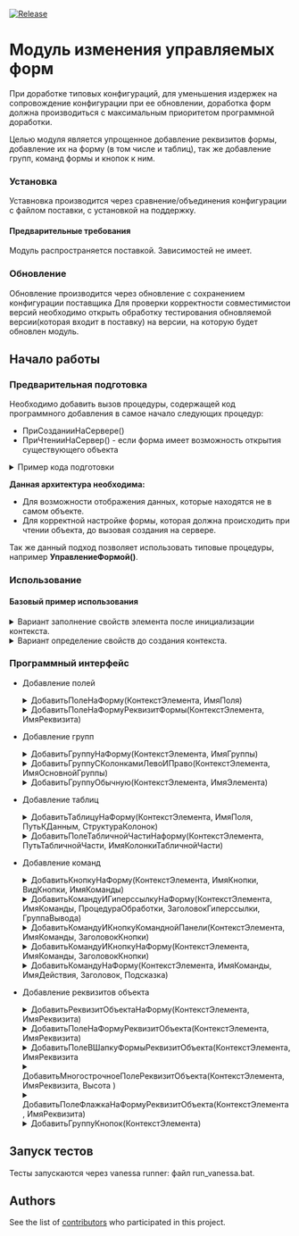 [![Release](https://img.shields.io/github/tag/huxuxuya/FormModificator.svg?label=Last%20release&a)](https://github.com/huxuxuya/FormModificator/releases)

# Модуль изменения управляемых форм

При доработке типовых конфигураций, для уменьшения издержек на сопровождение конфигурации при ее обновлении, доработка форм должна производиться с максимальным приоритетом программной доработки.

Целью модуля является упрощенное добавление реквизитов формы, добавление их на форму (в том числе и таблиц), так же добавление групп, команд формы и кнопок к ним.

### Установка

Уставновка производится через сравнение/объединения конфигурации с файлом поставки, с установкой на поддержку.

#### Предварительные требования

Модуль распространяется поставкой. 
Зависимостей не имеет.

### Обновление

Обновление производится через обновление с сохранением конфигурации поставщика
Для проверки корректности совместимистои версий необходимо открыть обработку тестирования обновляемой версии(которая входит в поставку) на версии, на которую будет обновлен модуль.

## Начало работы

### Предварительная подготовка

Необходимо добавить вызов процедуры, содержащей код программного добавления в самое начало следующих процедур:
 * ПриСозданииНаСервере()
 * ПриЧтенииНаСервер() - если форма имеет возможность открытия существующего объекта
  
 <details>
  <summary>Пример кода подготовки</summary>
	
 ``` bsl
&НаСервере
Процедура ПриЧтенииНаСервере(ТекущийОбъект)
	ПрефиксПодготовитьФорму();
	//Текст процедуры	
КонецПроцедуры 	

 &НаСервере
Процедура ПриСозданииНаСервере(Отказ, СтандартнаяОбработка)
	ПрефиксПодготовитьФорму();
	//Текст процедуры	
КонецПроцедуры 

&НаСервере	
Процедура ПрефиксПодготовитьФорму()
	Если РедакторФорм.ФормаПодготовлена(ЭтаФорма) Тогда
		Возврат;
	КонецЕсли;
	//Код изменения формы
КонецПроцедуры 
```
</details>

**Данная архитектура необходима:**
* Для возможности отображения данных, которые находятся не в самом объекте. 
* Для корректной настройке формы, которая должна происходить при чтении объекта, до вызовая создания на сервере.

Так же данный подход позволяет использовать типовые процедуры, например **УправлениеФормой()**.

### Использование

#### Базовый пример использования
<details>
 <summary>Вариант заполнение свойств элемента после инициализации контекста.</summary>
	
``` bsl
КонтекстФормы = РедакторФорм.СоздатьКонтекстЭлемента(ЭтотОбъект);	
КонтекстФормы.Свойства.Вставить("Вид", ВидГруппыФормы.ОбычнаяГруппа);
КонтекстФормы.Свойства.Вставить("Группировка", ГруппировкаПодчиненныхЭлементовФормы.ГоризонтальнаяЕслиВозможно);
КонтекстФормы.Свойства.Вставить("ОтображатьЗаголовок", Ложь);
ЭлементГруппаШапка = РедакторФорм.ДобавитьГруппуНаФорму(КонтекстФормы, "ГруппаШапка"); 
```
</details>

<details>
 <summary>Вариант определение свойств до создания контекста.</summary>
	
``` bsl
Свойства = Новый Структура("Вид, ОтображатьЗаголовок", ВидГруппыФормы.ОбычнаяГруппа, Ложь);
КонтекстФормы = РедакторФорм.СоздатьКонтекстЭлемента(ЭтотОбъект, , , Свойства);	
ЭлементГруппаШапка = РедакторФорм.ДобавитьГруппуНаФорму(КонтекстФормы, "ГруппаШапка"); 
```
</details>

### Программный интерфейс

* Добавление полей
	<details>
	 <summary>ДобавитьПолеНаФорму(КонтекстЭлемента, ИмяПоля)</summary>

	``` bsl
	КонтекстПоля = РедакторФорм.СоздатьКонтекстЭлемента(ЭтотОбъект, ГруппаЛево);	
	КонтекстПоля.Свойства.Вставить("ПутьКДанным", "Статус");
	РедакторФорм.ДобавитьПолеНаФорму(КонтекстПоля, "Статус");
	```
	</details>
	<details>
	 <summary>ДобавитьПолеНаФормуРеквизитФормы(КонтекстЭлемента, ИмяРеквизита)</summary>

	``` bsl
	КонтекстЭлемента = РедакторФорм.СоздатьКонтекстЭлемента(ЭтотОбъект, ГруппаПраво);
	РедакторФорм.ДобавитьПолеНаФормуРеквизитФормы(КонтекстЭлемента, "Состояние");
	```
	</details>	
* Добавление групп 
	<details>
	 <summary>ДобавитьГруппуНаФорму(КонтекстЭлемента, ИмяГруппы)</summary>

	``` bsl
	КонтекстСтраницы = РедакторФорм.СоздатьКонтекстЭлемента(ЭтотОбъект);
	КонтекстСтраницы.Свойства.Вставить("Вид", ВидГруппыФормы.Страницы);
	ГруппаСтраницы = РедакторФорм.ДобавитьГруппуНаФорму(КонтекстСтраницы, "ГруппаСтраницы");

	КонтекстСтраницы.Свойства.Вид = ВидГруппыФормы.Страница;	
	КонтекстСтраницы.Родитель = ГруппаСтраницы;
	КонтекстСтраницы.Свойства.Вставить("Заголовок", "Товары");
	СтраницаТовары = РедакторФорм.ДобавитьГруппуНаФорму(КонтекстСтраницы, "СтраницаТовары");	
	
	КонтекстСтраницы.Свойства.Вставить("Заголовок", "Услуги");
	СтраницаУслуги = РедакторФорм.ДобавитьГруппуНаФорму(КонтекстСтраницы, "СтраницаУслуги");
	```
	</details>	
	<details>
	 <summary>ДобавитьГруппуСКолонкамиЛевоИПраво(КонтекстЭлемента, ИмяОсновнойГруппы)</summary>

	``` bsl
	КонтекстГруппы = РедакторФорм.СоздатьКонтекстЭлемента(ЭтотОбъект, Элементы.ГруппаОсновная);
	РедакторФорм.ДобавитьГруппуСКолонкамиЛевоИПраво(КонтекстГруппы, "Шапка");
	ШапкаЛево = Элементы.ШапкаЛево;
	ШапкаПраво = Элементы.ШапкаПраво;
	```
	</details>	
	<details>
	 <summary>ДобавитьГруппуОбычную(КонтекстЭлемента, ИмяЭлемента)</summary>

	``` bsl
	КонтекстГруппы = РедакторФорм.СоздатьКонтекстЭлемента(ЭтотОбъект, ГруппаСтраницаТовары);
	ГруппаИтогов = РедакторФорм.ДобыавитьГруппуОбычную(КонтекстГруппы, "ГруппаИтогов");
	```
	</details>	 
* Добавление таблиц
	<details>
	 <summary>ДобавитьТаблицуНаФорму(КонтекстЭлемента, ИмяПоля, ПутьКДанным, СтруктураКолонок)</summary>

	``` bsl
	КонтекстГруппТаблицы = РедакторФорм.СоздатьКонтекстЭлемента(ЭтотОбъект, ГруппаИтоговойТаблицы);
	
	СтруктураКолонок = Новый Структура;
	СтруктураКолонок.Вставить("ТаблицаКолонка1", "Колонка1");
	СтруктураКолонок.Вставить("ТаблицаКолонка2", "Колонка2");
	СтруктураКолонок.Вставить("ТаблицаКолонка3", "Колонка3");
	ЭлементТаблицаПроверряемыеМетоды = РедакторФорм.ДобавитьТаблицуНаФорму(КонтекстГруппТаблицы, "ИмяТаблицы", "Объект.ТаблицаОбъекта", СтруктураКолонок);	
	```
	</details>
	<details>
	 <summary>ДобавитьПолеТабличнойЧастиНаформу(КонтекстЭлемента, ПутьТабличнойЧасти, ИмяКолонкиТабличнойЧасти)</summary>

	``` bsl
	КонтекстФормы = РедакторФорм.СоздатьКонтекстЭлемента(ЭтотОбъект);
	РедакторФорм.ДобавитьПолеТабличнойЧастиНаформу(КонтекстФормы, "Объект.ИмяТаблицы", "ИмяКолонки");
	```
	</details>	
* Добавление команд
	<details>
	 <summary>ДобавитьКнопкуНаФорму(КонтекстЭлемента, ИмяКнопки, ВидКнопки, ИмяКоманды)</summary>

	``` bsl
	КонтекстГруппыКнопок = РедакторФорм.СоздатьКонтекстЭлемента(ЭтотОбъект, ГруппаКнопок);
	РедакторФорм.ДобавитьКнопкуНаФорму(КонтекстГруппыКнопок, "ИмяКоманды", ВидКнопкиФормы.ОбычнаяКнопка, "Подключаемый_КомандаИмяКнопки");
	```
	</details>	 
	<details>
	 <summary>ДобавитьКомандуИГиперссылкуНаФорму(КонтекстЭлемента, ИмяКоманды, ПроцедураОбработки, ЗаголовокГиперссылки, ГруппаВывода)</summary>

	``` bsl
	КонтекстКоманды = РедакторФорм.СоздатьКонтекстЭлемента(ЭтотОбъект, Элементы.Группа);
	РедакторФорм.ДобавитьКомандуИГиперссылкуНаФорму(КонтекстКоманды, "ИмяКоманды", "Подключаемый_КомандаИмяКоманды", "Очистить все");
	```
	</details>	 
	<details>
	 <summary>ДобавитьКомандуИКнопкуКоманднойПанели(КонтекстЭлемента, ИмяКоманды, ЗаголовокКнопки)</summary>

	``` bsl
	КонтекстКоманды = РедакторФорм.СоздатьКонтекстЭлемента(ЭтотОбъект, Элементы.Группа);
	КонтекстФормы.Родитель = ЭлементТаблицаПроверряемыеМетоды.КоманднаяПанель;
	РедакторФорм.ДобавитьКомандуИКнопкуКоманднойПанели(КонтекстФормы, "КомандаКнопки3", "Обновить");
	```
	</details>
	</details>	 
	<details>
	 <summary>ДобавитьКомандуИКнопкуНаФорму(КонтекстЭлемента, ИмяКоманды, ЗаголовокКнопки)</summary>

	``` bsl
	КонтекстКнопки = РедакторФорм.СоздатьКонтекстЭлемента(ЭтотОбъект, Элементы.ГруппаИтоги);
	РедакторФорм.ДобавитьКомандуИКнопкуНаФорму(КонтекстКнопки, "ИмяКоманды", "Заголовок");
	```
	</details>
	<details>
	 <summary>ДобавитьКомандуНаФорму(КонтекстЭлемента, ИмяКоманды, ИмяДействия, Заголовок, Подсказка)</summary>

	``` bsl
	КонтекстКоманда = РедакторФорм.СоздатьКонтекстЭлемента(ЭтотОбъект, Элементы.Группа);	
	РедакторФорм.ДобавитьКомандуНаФорму(КонтекстКоманда, "Обновить", "Подключаемый_Обновить", "Обновить информаци");
	```
	</details>	 
* Добавление реквизитов объекта
	<details>
	 <summary>ДобавитьРеквизитОбъектаНаФорму(КонтекстЭлемента, ИмяРеквизита)</summary>

	``` bsl
	КонтекстГруппыБулево = РедакторФорм.СоздатьКонтекстЭлемента(ЭтотОбъект, Элементы.Группа);
	РедакторФорм.ДобавитьРеквизитОбъектаНаФорму(КонтекстГруппыБулево, "НовыйРеквизит");
	```
	</details>	
	<details>
	 <summary>ДобавитьПолеНаФормуРеквизитОбъекта(КонтекстЭлемента, ИмяРеквизита)</summary>

	``` bsl
	КонтекстГруппы = РедакторФорм.СоздатьКонтекстЭлемента(ЭтотОбъект, Элементы.ГуппаЛево);
	РедакторФорм.ДобавитьПолеНаФормуРеквизитОбъекта(КонтекстГруппы, "ЭтоНалог");
	```
	</details>	
	<details>
	 <summary>ДобавитьПолеВШапкуФормыРеквизитОбъекта(КонтекстЭлемента, ИмяРеквизита</summary>

	``` bsl
	КонтекстГруппы = РедакторФорм.СоздатьКонтекстЭлемента(ЭтотОбъект, Элементы.ГруппаШапкаЛево);
	РедакторФорм.ДобавитьПолеВШапкуФормыРеквизитОбъекта(КонтекстГруппы, "Подразделение");
	```
	</details>	
	<details>
	 <summary>ДобавитьМногострочноеПолеРеквизитОбъекта(КонтекстЭлемента, ИмяРеквизита, Высота )</summary>

	``` bsl
	КонтекстЭлемента = РедакторФорм.СоздатьКонтекстЭлемента(ЭтотОбъект, Элементы.ГруппаПодвал);
	РедакторФорм.ДобавитьМногострочноеПолеРеквизитОбъекта(КонтекстЭлемента, "Комментарий");	
	```
	</details>	
	<details>
	 <summary>ДобавитьПолеФлажкаНаФормуРеквизитОбъекта(КонтекстЭлемента, ИмяРеквизита)</summary>

	``` bsl
	КонтекстГруппы = РедакторФорм.СоздатьКонтекстЭлемента(ЭтотОбъект, Элементы.ГруппаДополнительно);
	РедакторФорм.ДобавитьПолеФлажкаНаФормуРеквизитОбъекта(КонтекстГруппы, "ЭтоИнтеграционныйОбъект");
	```
	</details>	
	<details>
	 <summary>ДобавитьГруппуКнопок(КонтекстЭлемента)</summary>

	``` bsl
	КонтекстПанели = РедакторФорм.СоздатьКонтекстЭлемента(ЭтотОбъект, ЭлементТаблицаПроверяемыеМетоды.КоманднаяПанель);
	РедакторФорм.ДобавитьГруппуКнопок(КонтекстПанели);
	```
	</details>	

## Запуск тестов

Тесты запускаются через vanessa runner: файл run_vanessa.bat.

## Authors

See the list of [contributors](https://github.com/huxuxuya/FormModificator/contributors) who participated in this project.

